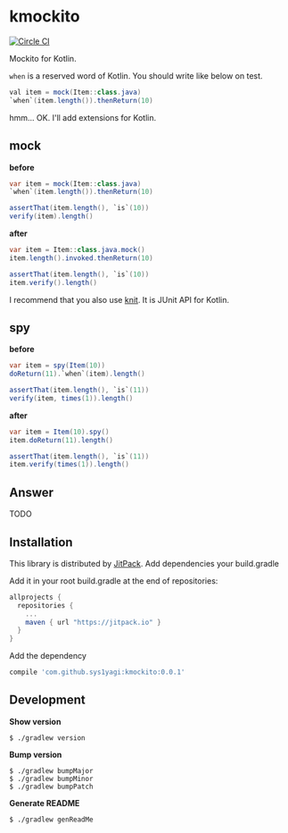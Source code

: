 # kmockito

[![Circle CI](https://circleci.com/gh/sys1yagi/kmockito.svg?style=svg)](https://circleci.com/gh/sys1yagi/kmockito)

Mockito for Kotlin.

`when` is a reserved word of Kotlin. You should write like below on test.

```java
val item = mock(Item::class.java)
`when`(item.length()).thenReturn(10)
```

hmm... OK. I'll add extensions for Kotlin.

## mock

__before__

```java
var item = mock(Item::class.java)
`when`(item.length()).thenReturn(10)

assertThat(item.length(), `is`(10))
verify(item).length()
```

__after__

```java
var item = Item::class.java.mock()
item.length().invoked.thenReturn(10)

assertThat(item.length(), `is`(10))
item.verify().length()
```

I recommend that you also use [knit](https://github.com/ntaro/knit). It is JUnit API for Kotlin.

## spy

__before__

```java
var item = spy(Item(10))
doReturn(11).`when`(item).length()

assertThat(item.length(), `is`(11))
verify(item, times(1)).length()
```

__after__

```java
var item = Item(10).spy()
item.doReturn(11).length()

assertThat(item.length(), `is`(11))
item.verify(times(1)).length()
```

## Answer

TODO

## Installation

This library is distributed by [JitPack](https://jitpack.io/). Add dependencies your build.gradle

Add it in your root build.gradle at the end of repositories:

```groovy
allprojects {
  repositories {
    ...
    maven { url "https://jitpack.io" }
  }
}
```

 Add the dependency

```groovy
compile 'com.github.sys1yagi:kmockito:0.0.1'
```

## Development


__Show version__

```
$ ./gradlew version
```

__Bump version__

```
$ ./gradlew bumpMajor
$ ./gradlew bumpMinor
$ ./gradlew bumpPatch
```

__Generate README__

```
$ ./gradlew genReadMe
```
